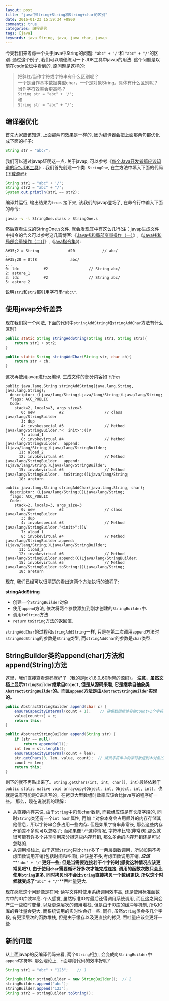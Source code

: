 ```yaml
---
layout: post
title: "java中String+String和String+char的区别"
date: 2016-01-23 15:59:34 +0800
comments: true
categories: 编程语言
tags: [java]
keywords: java String, java, java char, javap
---
```

今天我们来考虑一个关于java中String的问题:  `"abc" + '/'`和 `"abc" + "/"`的区别. 通过这个例子, 我们可以顺便练习一下JDK工具中javap的用法. 
这个问题是以前在csdn论坛中看到的. 原问题是这样的:
> 把斜杠/当作字符或字符串有什么区别呢？<br/>
一个是当作基本数据类型char，一个是对象String。具体有什么区别呢？<br/>
当作字符效率会更高吗？<br/>
`String str = "abc" + '/';`<br/>
和<br/>
`String str = "abc" + "/";`<br/>

<!--more-->
## 编译器优化
首先大家应该知道, 上面那两句效果是一样的, 因为编译器会把上面那两句都优化成下面的样子:
```java
String str = "abc/";
```
我们可以通过javap证明这一点. 关于javap, 可以参考《[每个Java开发者都应该知道的5个JDK工具](http://www.csdn.net/article/2014-11-20/2822750-5-JDK-Tools-Every-Java-Developer-Should-Know?reload=1)》. 
我们首先创建一个类: `StringOne`, 在主方法中填入下面的代码([下载源码](/downloads/code/2016/01/StringAddString.zip "下载源码")):
```java StringOne.java
String str1 = "abc" + '/';
String str2 = "abc" + "/";
System.out.println(str1 == str2);
```
编译并运行, 输出结果为`true`. 接下来, 该我们的javap登场了, 在命令行中输入下面的命令:
```sh
javap -v -l StringOne.class > StringOne.s
```
然后查看生成的StringOne.s文件. 就会发现其中有这么几行(注：javap生成文件中指令的含义可以参考这几篇博客:《[Java栈和局部变量操作（一）](http://www.cnblogs.com/chenqiangjsj/archive/2011/04/02/2003892.html "Java栈和局部变量操作（一）")》,《[Java栈和局部变量操作（二）](http://www.cnblogs.com/chenqiangjsj/archive/2011/04/03/2004231.html "Java栈和局部变量操作（二）")]》,《[java指令集](http://blog.163.com/hfut_quyouhu/blog/static/7847183520127214559314/ "java指令集")》):
```plain StringOne.s
&#35;2 = String             #20            // abc/
...
&#35;20 = Utf8               abc/
...
0: ldc           #2                  // String abc/
2: astore_1
3: ldc           #2                  // String abc/
5: astore_2
```
说明`str1`和`str2`都引用字符串`"abc\"`.
## 使用javap分析差异
现在我们换一个问法, 下面的代码中`stringAddString`和`stringAddChar`方法有什么区别?
```java StringTwo
public static String stringAddString(String str1, String str2){
    return str1 + str2;
}

public static String stringAddChar(String str, char ch){
    return str + ch;
}
```
这次再使用javap进行反编译, 生成文件的部分内容如下所示
```plain StringTwo.s
public java.lang.String stringAddString(java.lang.String, java.lang.String);
  descriptor: (Ljava/lang/String;Ljava/lang/String;)Ljava/lang/String;
  flags: ACC_PUBLIC
  Code:
    stack=2, locals=3, args_size=3
       0: new           #2                  // class java/lang/StringBuilder
       3: dup
       4: invokespecial #3                  // Method java/lang/StringBuilder."<  init>":()V
       7: aload_1
       8: invokevirtual #4                  // Method java/lang/StringBuilder.  append:(Ljava/lang/String;)Ljava/lang/StringBuilder;
      11: aload_2
      12: invokevirtual #4                  // Method java/lang/StringBuilder.  append:(Ljava/lang/String;)Ljava/lang/StringBuilder;
      15: invokevirtual #5                  // Method java/lang/StringBuilder.  toString:()Ljava/lang/String;
      18: areturn

public java.lang.String stringAddChar(java.lang.String, char);
  descriptor: (Ljava/lang/String;C)Ljava/lang/String;
  flags: ACC_PUBLIC
  Code:
    stack=2, locals=3, args_size=3
       0: new           #2                  // class java/lang/StringBuilder
       3: dup
       4: invokespecial #3                  // Method java/lang/StringBuilder."<init>":()V
       7: aload_1
       8: invokevirtual #4                  // Method java/lang/StringBuilder.append:(Ljava/lang/String;)Ljava/lang/StringBuilder;
      11: iload_2
      12: invokevirtual #6                  // Method java/lang/StringBuilder.append:(C)Ljava/lang/StringBuilder;
      15: invokevirtual #5                  // Method java/lang/StringBuilder.toString:()Ljava/lang/String;
      18: areturn
```
现在, 我们已经可以很清楚的看出这两个方法执行的流程了:

**stringAddString**

- 创建一个`StringBuilder`对象
- 使用`append`方法, 依次将两个参数添加到刚才创建的`StringBuilder`中.
- 调用`toString`方法.
- `return` `toString`方法的返回值.

`stringAddChar`的过程和`stringAddString`一样, 只是在第二次调用`append`方法时`stringAddString`的参数是`String`类型, 而`stringAddChar`的参数是`char`类型.

## StringBuilder类的append(char)方法和append(String)方法
这里，我们直接查看源码就好了（我的是jdk1.8.0_60附带的源码）。
**注意，虽然文档上显示`StringBuilder`继承自`Object`, 但是从源码来看, 它是继承自抽象类`AbstractStringBuilder`的。而且`append`方法是由`AbstractStringBuilder`实现的。**

```java AbstractStringBuilder.java
public AbstractStringBuilder append(char c) {
    ensureCapacityInternal(count + 1);    // 确保数组能够容纳count+1个字符
    value[count++] = c;
    return this;
}

public AbstractStringBuilder append(String str) {
    if (str == null)
        return appendNull();
    int len = str.length();
    ensureCapacityInternal(count + len);
    str.getChars(0, len, value, count);  // 拷贝字符串中的字符数组到本对象的字符数组中
    count += len;
    return this;
}
```
剩下的就不再贴出来了。`String.getChars(int, int, char[], int)`最终依赖于`public static native void arraycopy(Object, int, Object, int, int)`。也就是说有可能是C语言写的，在拷贝大型数组时效率应该会比java写的程序好一些。
那么，现在说说我的理解：

- 从直接内存来说, 由于`String`中包含char数组, 而数组应该是有长度字段的, 同时`String`类还有一个`int hash`属性, 再加上对象本身会占用额外的内存存储其他信息，所以字符串会多占用一些内存. 但是如果字符串非常长, 那么这些内存开销差不多就可以忽略了; 而如果像`"/"`这种情况, 字符串比较(非常)短,那么就很可能有许多个共享引用来分担这些内存开销, 那么多余的内存开销还是可以忽略的.
- 从调用堆栈上, 由于这里`String`只比`char`多了一两层函数调用，所以如果不考虑函数调用开销(包括时间和空间), 应该差不多;考虑函数调用开销, ***应该*** **`"abc" + '/'`**更好一些; 但是当需要连接若干个字符时(感觉这种情况应该更常见吧?), 由于使用`char`需要循环好多次才能完成连接, 调用的函数次数只会比使用`String`更多. 同时拷贝也不会比`String`直接拷贝一个数组更快. 所以这个时候就变成了**`"abc" + "/"`**吞吐量更大.

现在感觉这个问题像是在问: 读写文件时使用系统调用效率高, 还是使用标准函数库中的IO库效率高. 个人感觉, 虽然标准IO库最后还得调用系统调用, 而且这之间会产生一些临时变量, 以及更深层次的调用堆栈, 但是由于IO库的缓冲等机制, 所以IO库的吞吐量会更大, 而系统调用的实时性会好一些. 同样, 虽然`String`类会多几个字段, 有更深层次的函数堆栈, 但是由于缓存以及更直接的拷贝, 吞吐量应该会更好一些.

## 新的问题
从上面javap的反编译代码来看, 两个`String`相加, 会变成向`StringBuilder`中`append`字符串. 那么理论上, 下面哪段代码的效率好呢?
```java
String str1 = "abc" + "123";    // 1

StringBuilder stringBuilder = new StringBuilder();  // 2
stringBuilder.append("abc");
stringBuilder.append("123");
String str2 = stringBuilder.toString();
```
